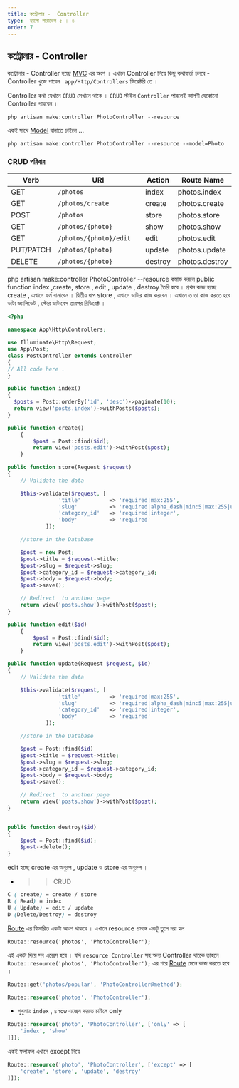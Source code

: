 ```yaml
---
title: কন্ট্রোলার -  Controller
type:  হ্যালো লারাভেল ৫ । ৪
order: 7
---
```


## কন্ট্রোলার -  Controller

কন্ট্রোলার -  Controller হচ্ছে [MVC]() এর অংশ ।  এখানে Controller নিয়ে কিছু কথাবার্তা চলবে -
Controller খুজে পাবেন ` app/Http/Controllers` ডিরেক্টরি তে ।

Controller কথা যেখানে  `CRUD` সেখানে থাকে । `CRUD` স্টাইল `Controller` পারলেই আপণী যেকোনো Controller পারবেন ।

`php artisan make:controller PhotoController --resource`

একই সাথে [Model]() বানাতে চাইলে ...

`php artisan make:controller PhotoController --resource --model=Photo`

### CRUD পরিবার

| Verb  | URI  | Action  | Route Name  |
|---|---|---|---|
| GET  | `/photos`  |  index |  photos.index |
| GET  | `/photos/create	`| create | photos.create  |
|  POST | `/photos	`  | store  |  photos.store |
|  GET | `/photos/{photo}`  | show  |photos.show   |
| GET  |`/photos/{photo}/edit	`   |  edit |photos.edit   |
| PUT/PATCH	  | `/photos/{photo}	`  |  update |photos.update   |
| DELETE  |  `/photos/{photo}	` |  destroy |   photos.destroy|


php artisan make:controller PhotoController --resource কমান্ড করলে public function index ,create, store , edit , update , destroy তৈরি হবে ।  প্রথম কাজ হচ্ছে create , এখানে  ফর্ম  বানাবেন । দ্বিতীয় ধাপ store , এখানে ডাটার কাজ করবেন । এখানে ৩ তা কাজ করতে হবে ডাটা ভ্যালিডেট , স্টোর ডাটাবেস তারপর রিডিরেক্ট ।

```php
<?php

namespace App\Http\Controllers;

use Illuminate\Http\Request;
use App\Post;
class PostController extends Controller
{
// All code here . 
}
```

```php
public function index()
{
  $posts = Post::orderBy('id', 'desc')->paginate(10);
  return view('posts.index')->withPosts($posts);
}

```

```php
public function create()
    {
        $post = Post::find($id);
        return view('posts.edit')->withPost($post);
    }
```

```php
public function store(Request $request)
{
    // Validate the data

    $this->validate($request, [
                'title'         => 'required|max:255',
                'slug'          => 'required|alpha_dash|min:5|max:255|unique:posts,slug',
                'category_id'   => 'required|integer',
                'body'          => 'required'
            ]);

    //store in the Database

    $post = new Post;
    $post->title = $request->title;
    $post->slug = $request->slug;
    $post->category_id = $request->category_id;
    $post->body = $request->body;
    $post->save();

    // Redirect  to another page
    return view('posts.show')->withPost($post);
}
```


```php
public function edit($id)
    {
        $post = Post::find($id);
        return view('posts.edit')->withPost($post);
    }
```

```php
public function update(Request $request, $id)
{
    // Validate the data

    $this->validate($request, [
                'title'         => 'required|max:255',
                'slug'          => 'required|alpha_dash|min:5|max:255|unique:posts,slug',
                'category_id'   => 'required|integer',
                'body'          => 'required'
            ]);

    //store in the Database

    $post = Post::find($id)
    $post->title = $request->title;
    $post->slug = $request->slug;
    $post->category_id = $request->category_id;
    $post->body = $request->body;
    $post->save();

    // Redirect  to another page
    return view('posts.show')->withPost($post);
}
```


```php

public function destroy($id)
{
    $post = Post::find($id);
    $post->delete();
}

```



edit হচ্ছে create এর অনুরপ , update ও store এর অনুরুপ ।

 * >>CRUD

```css
C ( create) = create / store
R ( Read) = index
U ( Update) = edit / update
D (Delete/Destroy) = destroy
```

[Route]() এর বিস্তারিত একটা আংশ থাকবে । এখানে resource প্রসঙ্গে একটু তুলে দরা হল

`Route::resource('photos', 'PhotoController'); `

এই একটা দিয়ে সব এক্সেস হবে ।   যদি `resource Controller` সহ  অন্য Controller থাকেে  তাহলে  `Route::resource('photos', 'PhotoController');` এর পরে [Route]() মেনে কাজ করতে হবে ।

```php
Route::get('photos/popular', 'PhotoController@method');

Route::resource('photos', 'PhotoController');
```


* শুধুমাত্র `index` , `show` এক্সেস করতে চাইলে only

```php
Route::resource('photo', 'PhotoController', ['only' => [
    'index', 'show'
]]);
```

একই ফলাফল এখানে except দিয়ে

```php
Route::resource('photo', 'PhotoController', ['except' => [
    'create', 'store', 'update', 'destroy'
]]);
```
